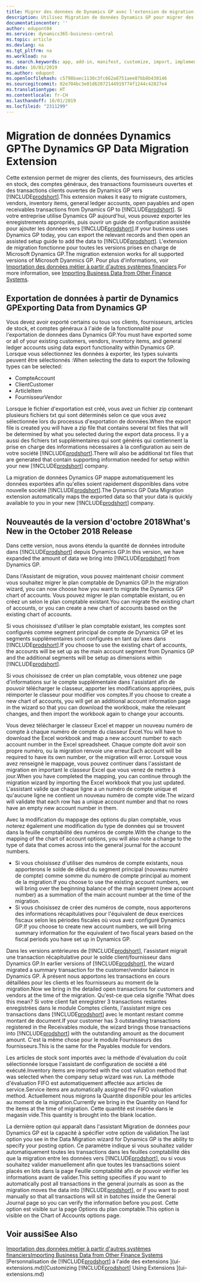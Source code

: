 ```yaml
---
title: Migrer des données de Dynamics GP avec l'extension de migration de données | Microsoft Docs
description: Utilisez Migration de données Dynamics GP pour migrer des clients, des fournisseurs, des articles en stock, des comptes généraux, des transactions fournisseurs ouvertes et des transactions clients ouvertes de Dynamics GP vers Business Central.
documentationcenter: ''
author: edupont04
ms.service: dynamics365-business-central
ms.topic: article
ms.devlang: na
ms.tgt_pltfrm: na
ms.workload: na
ms. search.keywords: app, add-in, manifest, customize, import, implement
ms.date: 10/01/2019
ms.author: edupont
ms.openlocfilehash: c5798baec1130c3fc662a8751aee87bb8b438146
ms.sourcegitcommit: 02e704bc3e01d62072144919774f1244c42827e4
ms.translationtype: HT
ms.contentlocale: fr-CH
ms.lasthandoff: 10/01/2019
ms.locfileid: "2311299"
---
```

# <a name="the-dynamics-gp-data-migration-extension"></a><span data-ttu-id="dd05a-103">Migration de données Dynamics GP</span><span class="sxs-lookup"><span data-stu-id="dd05a-103">The Dynamics GP Data Migration Extension</span></span> 
<span data-ttu-id="dd05a-104">Cette extension permet de migrer des clients, des fournisseurs, des articles en stock, des comptes généraux, des transactions fournisseurs ouvertes et des transactions clients ouvertes de Dynamics GP vers [!INCLUDE[prodshort](includes/prodshort.md)].</span><span class="sxs-lookup"><span data-stu-id="dd05a-104">This extension makes it easy to migrate customers, vendors, inventory items, general ledger accounts, open payables and open receivables transactions from Dynamics GP to [!INCLUDE[prodshort](includes/prodshort.md)].</span></span> <span data-ttu-id="dd05a-105">Si votre entreprise utilise Dynamics GP aujourd'hui, vous pouvez exporter les enregistrements appropriés, puis ouvrir un guide de configuration assistée pour ajouter les données vers [!INCLUDE[prodshort](includes/prodshort.md)].</span><span class="sxs-lookup"><span data-stu-id="dd05a-105">If your business uses Dynamics GP today, you can export the relevant records and then open an assisted setup guide to add the data to [!INCLUDE[prodshort](includes/prodshort.md)].</span></span> <span data-ttu-id="dd05a-106">L'extension de migration fonctionne pour toutes les versions prises en charge de Microsoft Dynamics GP.</span><span class="sxs-lookup"><span data-stu-id="dd05a-106">The migration extension works for all supported versions of Microsoft Dyanmics GP.</span></span> <span data-ttu-id="dd05a-107">Pour plus d'informations, voir [Importation des données métier à partir d'autres systèmes financiers](across-import-data-configuration-packages.md).</span><span class="sxs-lookup"><span data-stu-id="dd05a-107">For more information, see [Importing Business Data from Other Finance Systems](across-import-data-configuration-packages.md).</span></span>

## <a name="exporting-data-from-dynamics-gp"></a><span data-ttu-id="dd05a-108">Exportation de données à partir de Dynamics GP</span><span class="sxs-lookup"><span data-stu-id="dd05a-108">Exporting Data from Dynamics GP</span></span>
<span data-ttu-id="dd05a-109">Vous devez avoir exporté certains ou tous vos clients, fournisseurs, articles de stock, et comptes généraux à l'aide de la fonctionnalité pour l'exportation de données dans Dynamics GP.</span><span class="sxs-lookup"><span data-stu-id="dd05a-109">You must have exported some or all of your existing customers, vendors, inventory items, and general ledger accounts using data export functionality within Dynamics GP.</span></span> <span data-ttu-id="dd05a-110">Lorsque vous sélectionnez les données à exporter, les types suivants peuvent être sélectionnés :</span><span class="sxs-lookup"><span data-stu-id="dd05a-110">When selecting the data to export the following types can be selected:</span></span>

* <span data-ttu-id="dd05a-111">Compte</span><span class="sxs-lookup"><span data-stu-id="dd05a-111">Account</span></span>  
* <span data-ttu-id="dd05a-112">Client</span><span class="sxs-lookup"><span data-stu-id="dd05a-112">Customer</span></span>  
* <span data-ttu-id="dd05a-113">Article</span><span class="sxs-lookup"><span data-stu-id="dd05a-113">Item</span></span>  
* <span data-ttu-id="dd05a-114">Fournisseur</span><span class="sxs-lookup"><span data-stu-id="dd05a-114">Vendor</span></span>  

<span data-ttu-id="dd05a-115">Lorsque le fichier d'exportation est créé, vous avez un fichier zip contenant plusieurs fichiers txt qui sont déterminés selon ce que vous avez sélectionnée lors du processus d'exportation de données.</span><span class="sxs-lookup"><span data-stu-id="dd05a-115">When the export file is created you will have a zip file that contains several txt files that will be determined by what you selected during the export data process.</span></span>  <span data-ttu-id="dd05a-116">Il y a aussi des fichiers txt supplémentaires qui sont générés qui contiennent la prise en charge des informations nécessaires à la configuration au sein de votre société [!INCLUDE[prodshort](includes/prodshort.md)].</span><span class="sxs-lookup"><span data-stu-id="dd05a-116">There will also be additional txt files that are generated that contain supporting information needed for setup within your new [!INCLUDE[prodshort](includes/prodshort.md)] company.</span></span>

<span data-ttu-id="dd05a-117">La migration de données Dynamics GP mappe automatiquement les données exportées afin qu'elles soient rapidement disponibles dans votre nouvelle société [!INCLUDE[prodshort](includes/prodshort.md)].</span><span class="sxs-lookup"><span data-stu-id="dd05a-117">The Dynamics GP Data Migration extension automatically maps the exported data so that your data is quickly available to you in your new [!INCLUDE[prodshort](includes/prodshort.md)] company.</span></span>

## <a name="whats-new-in-the-october-2018-release"></a><span data-ttu-id="dd05a-118">Nouveautés de la version d'octobre 2018</span><span class="sxs-lookup"><span data-stu-id="dd05a-118">What's New in the October 2018 Release</span></span>

<span data-ttu-id="dd05a-119">Dans cette version, nous avons étendu la quantité de données introduite dans [!INCLUDE[prodshort](includes/prodshort.md)] depuis Dynamics GP.</span><span class="sxs-lookup"><span data-stu-id="dd05a-119">In this version, we have expanded the amount of data we bring into [!INCLUDE[prodshort](includes/prodshort.md)] from Dynamics GP.</span></span>

<span data-ttu-id="dd05a-120">Dans l'Assistant de migration, vous pouvez maintenant choisir comment vous souhaitez migrer le plan comptable de Dynamics GP.</span><span class="sxs-lookup"><span data-stu-id="dd05a-120">In the migration wizard, you can now choose how you want to migrate the Dynamics GP chart of accounts.</span></span> <span data-ttu-id="dd05a-121">Vous pouvez migrer le plan comptable existant, ou en créez un selon le plan comptable existant.</span><span class="sxs-lookup"><span data-stu-id="dd05a-121">You can migrate the existing chart of accounts, or you can create a new chart of accounts based on the existing chart of accounts.</span></span>  

<span data-ttu-id="dd05a-122">Si vous choisissez d'utiliser le plan comptable existant, les comptes sont configurés comme segment principal de compte de Dynamics GP et les segments supplémentaires sont configurés en tant qu'axes dans [!INCLUDE[prodshort](includes/prodshort.md)].</span><span class="sxs-lookup"><span data-stu-id="dd05a-122">If you choose to use the existing chart of accounts, the accounts will be set up as the main account segment from Dynamics GP and the additional segments will be setup as dimensions within [!INCLUDE[prodshort](includes/prodshort.md)].</span></span>  

<span data-ttu-id="dd05a-123">Si vous choisissez de créer un plan comptable, vous obtenez une page d'informations sur le compte supplémentaire dans l'assistant afin de pouvoir télécharger le classeur, apporter les modifications appropriées, puis réimporter le classeur pour modifier vos comptes.</span><span class="sxs-lookup"><span data-stu-id="dd05a-123">If you choose to create a new chart of accounts, you will get an additional account information page in the wizard so that you can download the workbook, make the relevant changes, and then import the workbook again to change your accounts.</span></span>  

<span data-ttu-id="dd05a-124">Vous devez télécharger le classeur Excel et mapper un nouveau numéro de compte à chaque numéro de compte du classeur Excel.</span><span class="sxs-lookup"><span data-stu-id="dd05a-124">You will have to download the Excel workbook and map a new account number to each account number in the Excel spreadsheet.</span></span> <span data-ttu-id="dd05a-125">Chaque compte doit avoir son propre numéro, ou la migration renvoie une erreur.</span><span class="sxs-lookup"><span data-stu-id="dd05a-125">Each account will be required to have its own number, or the migration will error.</span></span> <span data-ttu-id="dd05a-126">Lorsque vous avez renseigné le mappage, vous pouvez continuer dans l'assistant de migration en important le classeur Excel que vous venez de mettre à jour.</span><span class="sxs-lookup"><span data-stu-id="dd05a-126">When you have completed the mapping, you can continue through the migration wizard by importing the Excel workbook that you just updated.</span></span> <span data-ttu-id="dd05a-127">L'assistant valide que chaque ligne a un numéro de compte unique et qu'aucune ligne ne contient un nouveau numéro de compte vide.</span><span class="sxs-lookup"><span data-stu-id="dd05a-127">The wizard will validate that each row has a unique account number and that no rows have an empty new account number in them.</span></span>  

<span data-ttu-id="dd05a-128">Avec la modification du mappage des options du plan comptable, vous noterez également une modification du type de données qui se trouvent dans la feuille comptabilité des numéros de compte.</span><span class="sxs-lookup"><span data-stu-id="dd05a-128">With the change to the mapping of the chart of account options, you will also note a change to the type of data that comes across into the general journal for the account numbers.</span></span>  

- <span data-ttu-id="dd05a-129">Si vous choisissez d'utiliser des numéros de compte existants, nous apporterons le solde de début du segment principal (nouveau numéro de compte) comme somme du numéro de compte principal au moment de la migration.</span><span class="sxs-lookup"><span data-stu-id="dd05a-129">If you choose to use the existing account numbers, we will bring over the beginning balance of the main segment (new account number) as a summation of the main account number at the time of the migration.</span></span>  
- <span data-ttu-id="dd05a-130">Si vous choisissez de créer des numéros de compte, nous apporterons des informations récapitulatives pour l'équivalent de deux exercices fiscaux selon les périodes fiscales où vous avez configuré Dynamics GP.</span><span class="sxs-lookup"><span data-stu-id="dd05a-130">If you choose to create new account numbers, we will bring summary information for the equivalent of two fiscal years based on the fiscal periods you have set up in Dynamics GP.</span></span>

<span data-ttu-id="dd05a-131">Dans les versions antérieures de [!INCLUDE[prodshort](includes/prodshort.md)], l'assistant migrait une transaction récapitulative pour le solde client/fournisseur dans Dynamics GP.</span><span class="sxs-lookup"><span data-stu-id="dd05a-131">In earlier versions of [!INCLUDE[prodshort](includes/prodshort.md)], the wizard migrated a summary transaction for the customer/vendor balance in Dynamics GP.</span></span> <span data-ttu-id="dd05a-132">À présent nous apportons les transactions en cours détaillées pour les clients et les fournisseurs au moment de la migration.</span><span class="sxs-lookup"><span data-stu-id="dd05a-132">Now we bring in the detailed open transactions for customers and vendors at the time of the migration.</span></span> <span data-ttu-id="dd05a-133">Qu'est-ce que cela signifie ?</span><span class="sxs-lookup"><span data-stu-id="dd05a-133">What does this mean?</span></span> <span data-ttu-id="dd05a-134">Si votre client fait enregistrer 3 transactions restantes enregistrées dans le module Comptes clients, l'assistant migre ces transactions dans [!INCLUDE[prodshort](includes/prodshort.md)] avec le montant restant comme montant de document.</span><span class="sxs-lookup"><span data-stu-id="dd05a-134">If your customer has 3 outstanding transactions registered in the Receivables module, the wizard brings those transactions into [!INCLUDE[prodshort](includes/prodshort.md)] with the outstanding amount as the document amount.</span></span> <span data-ttu-id="dd05a-135">C'est la même chose pour le module Fournisseurs des fournisseurs.</span><span class="sxs-lookup"><span data-stu-id="dd05a-135">This is the same for the Payables module for vendors.</span></span>  

<span data-ttu-id="dd05a-136">Les articles de stock sont importés avec la méthode d'évaluation du coût sélectionnée lorsque l'assistant de configuration de société a été exécuté.</span><span class="sxs-lookup"><span data-stu-id="dd05a-136">Inventory items are imported with the cost valuation method that was selected when the company setup wizard was run.</span></span> <span data-ttu-id="dd05a-137">La méthode d'évaluation FIFO est automatiquement affectée aux articles de service.</span><span class="sxs-lookup"><span data-stu-id="dd05a-137">Service items are automatically assigned the FIFO valuation method.</span></span> <span data-ttu-id="dd05a-138">Actuellement nous migrons la Quantité disponible pour les articles au moment de la migration.</span><span class="sxs-lookup"><span data-stu-id="dd05a-138">Currently we bring in the Quantity on Hand for the items at the time of migration.</span></span>  <span data-ttu-id="dd05a-139">Cette quantité est insérée dans le magasin vide.</span><span class="sxs-lookup"><span data-stu-id="dd05a-139">This quantity is brought into the blank location.</span></span>  

<span data-ttu-id="dd05a-140">La dernière option qui apparaît dans l'assistant Migration de données pour Dynamics GP est la capacité à spécifier votre option de validation.</span><span class="sxs-lookup"><span data-stu-id="dd05a-140">The last option you see in the Data Migration wizard for Dynamics GP is the ability to specify your posting option.</span></span> <span data-ttu-id="dd05a-141">Ce paramètre indique si vous souhaitez valider automatiquement toutes les transactions dans les feuilles comptabilité dès que la migration entre les données vers [!INCLUDE[prodshort](includes/prodshort.md)], ou si vous souhaitez valider manuellement afin que toutes les transactions soient placés en lots dans la page Feuille comptabilité afin de pouvoir vérifier les informations avant de valider.</span><span class="sxs-lookup"><span data-stu-id="dd05a-141">This setting specifies if you want to automatically post all transactions in the general journals as soon as the migration moves the data into [!INCLUDE[prodshort](includes/prodshort.md)], or if you want to post manually so that all transactions will sit in batches inside the General Journal page so you can verify the information before you post.</span></span> <span data-ttu-id="dd05a-142">Cette option est visible sur la page Options du plan comptable.</span><span class="sxs-lookup"><span data-stu-id="dd05a-142">This option is visible on the Chart of Accounts options page.</span></span>


## <a name="see-also"></a><span data-ttu-id="dd05a-143">Voir aussi</span><span class="sxs-lookup"><span data-stu-id="dd05a-143">See Also</span></span>
[<span data-ttu-id="dd05a-144">Importation des données métier à partir d'autres systèmes financiers</span><span class="sxs-lookup"><span data-stu-id="dd05a-144">Importing Business Data from Other Finance Systems</span></span>](across-import-data-configuration-packages.md)  
<span data-ttu-id="dd05a-145">[Personnalisation de [!INCLUDE[prodshort](includes/prodshort.md)] à l'aide des extensions ](ui-extensions.md)</span><span class="sxs-lookup"><span data-stu-id="dd05a-145">[Customizing [!INCLUDE[prodshort](includes/prodshort.md)] Using Extensions ](ui-extensions.md)</span></span>  
